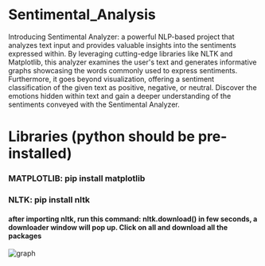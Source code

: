 # Sentimental_Analysis
Introducing Sentimental Analyzer: a powerful NLP-based project that analyzes text input and provides valuable insights into the sentiments expressed within. By leveraging cutting-edge libraries like NLTK and Matplotlib, this analyzer examines the user's text and generates informative graphs showcasing the words commonly used to express sentiments. Furthermore, it goes beyond visualization, offering a sentiment classification of the given text as positive, negative, or neutral. Discover the emotions hidden within text and gain a deeper understanding of the sentiments conveyed with the Sentimental Analyzer.

# Libraries (python should be pre-installed)
### MATPLOTLIB: pip install matplotlib
### NLTK: pip install nltk
#### after importing nltk, run this command: nltk.download() in few seconds, a downloader window will pop up. Click on all and download all the packages

![graph](https://github.com/ishanwadhwani/Sentimental_Analysis/assets/89929251/1009ded5-5b6c-4a7d-b11e-6b7548b8f957)
